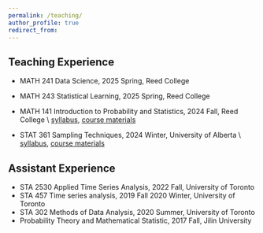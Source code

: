 ```yaml
---
permalink: /teaching/
author_profile: true
redirect_from: 
---
```


## Teaching Experience

* MATH 241 Data Science, 2025 Spring, Reed College 
* MATH 243 Statistical Learning, 2025 Spring, Reed College   
* MATH 141 Introduction to Probability and Statistics, 2024 Fall, Reed College \\
  [syllabus](http://yc-stats.github.io/files/Math_141_Syllabus.pdf), [course materials](https://drive.google.com/file/d/10UQg_xWUS_FZUNLASSbIwYLJXF0knrbr/view?usp=sharing)
  
* STAT 361 Sampling Techniques, 2024 Winter, University of Alberta \\
  [syllabus](http://yc-stats.github.io/files/2024-Winterl-STAT361-Q2-Syllabus.pdf), [course materials](https://drive.google.com/drive/folders/1besuGxOZdGBu1zw2kiazAwj6vQTVjpJa?usp=sharing)

## Assistant Experience
* STA 2530 Applied Time Series Analysis, 2022 Fall, University of Toronto
* STA 457 Time series analysis, 2019 Fall 2020 Winter, University of Toronto
* STA 302 Methods of Data Analysis, 2020 Summer, University of Toronto
* Probability Theory and Mathematical Statistic, 2017 Fall, Jilin University
